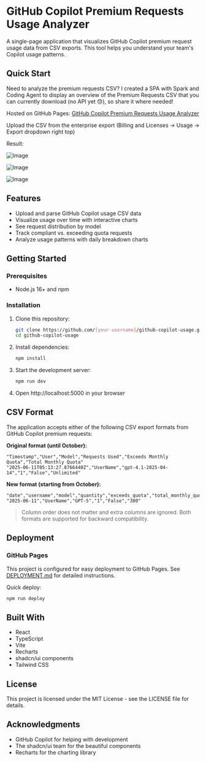 # GitHub Copilot Premium Requests Usage Analyzer

A single-page application that visualizes GitHub Copilot premium request usage data from CSV exports. This tool helps you understand your team's Copilot usage patterns.

## Quick Start

Need to analyze the premium requests CSV? 
I created a SPA with Spark and Coding Agent to display an overview of the Premium Requests CSV that you can currently download (no API yet 😓), so share it where needed! 
 
Hosted on GitHub Pages: [GitHub Copilot Premium Requests Usage Analyzer](https://xebia.github.io/github-copilot-premium-reqs-usage/)

Upload the CSV from the enterprise export (Billing and Licenses → Usage → Export dropdown right top)
 
Result: 

![Image](https://github.com/user-attachments/assets/b4492fef-aff9-464e-8ac8-6830475d00ef)  

![Image](https://github.com/user-attachments/assets/b2d896f5-269a-4b33-9bb9-7e28354fdc5e)  

![Image](https://github.com/user-attachments/assets/f8fb7acd-a369-492e-a93a-158fbb1bd0a7)

## Features

- Upload and parse GitHub Copilot usage CSV data
- Visualize usage over time with interactive charts
- See request distribution by model
- Track compliant vs. exceeding quota requests
- Analyze usage patterns with daily breakdown charts

## Getting Started

### Prerequisites

- Node.js 16+ and npm

### Installation

1. Clone this repository:
   ```bash
   git clone https://github.com/[your-username]/github-copilot-usage.git
   cd github-copilot-usage
   ```

2. Install dependencies:
   ```bash
   npm install
   ```

3. Start the development server:
   ```bash
   npm run dev
   ```

4. Open http://localhost:5000 in your browser


## CSV Format

The application accepts either of the following CSV export formats from GitHub Copilot premium requests:

**Original format (until October):**
```
"Timestamp","User","Model","Requests Used","Exceeds Monthly Quota","Total Monthly Quota"
"2025-06-11T05:13:27.8766440Z","UserName","gpt-4.1-2025-04-14","1","False","Unlimited"
```

**New format (starting from October):**
```
"date","username","model","quantity","exceeds_quota","total_monthly_quota"
"2025-06-11","UserName","GPT-5","1","False","300"
```

> Column order does not matter and extra columns are ignored. Both formats are supported for backward compatibility.

## Deployment

### GitHub Pages

This project is configured for easy deployment to GitHub Pages. See [DEPLOYMENT.md](DEPLOYMENT.md) for detailed instructions.

Quick deploy:
```bash
npm run deploy
```

## Built With

- React
- TypeScript
- Vite
- Recharts
- shadcn/ui components
- Tailwind CSS

## License

This project is licensed under the MIT License - see the LICENSE file for details.

## Acknowledgments

- GitHub Copilot for helping with development
- The shadcn/ui team for the beautiful components
- Recharts for the charting library